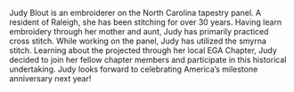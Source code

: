 Judy Blout is an embroiderer on the North Carolina tapestry panel. A resident of Raleigh, she has been stitching for over 30 years. Having learn embroidery through her mother and aunt, Judy has primarily practiced cross stitch. While working on the panel, Judy has utilized the smyrna stitch. Learning about the projected through her local EGA Chapter, Judy decided to join her fellow chapter members and participate in this historical undertaking. Judy looks forward to celebrating America’s milestone anniversary next year! 

